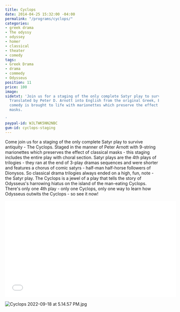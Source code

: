 ```yaml
---
title: Cyclops
date: 2014-04-25 15:32:00 -04:00
permalink: "/programs/cyclops/"
categories:
- greek drama
- The odyssy
- odyssey
- homer
- classical
- theater
- comedy
tags:
- Greek Drama
- drama
- commedy
- Odysseus
position: 11
price: 100
image: 
sidetxt: 'Join us for a staging of the only complete Satyr play to survive antiquity.
  Translated by Peter D. Arnott into English from the original Greek, Euripides ludicrous
  comedy is brought to life with marionettes which preserve the effect of classical
  masks.

'
paypal-id: WJLTWK5NN2NBC
gum-id: cyclops-staging
---
```


Come join us for a staging of the only complete Satyr play to survive antiquity - The Cyclops. Staged in the manner of Peter Arnott with 9-string marionettes which preserves the effect of classical masks - this staging includes the entire play with choral section.  Satyr plays are the 4th plays of trilogies - they ran at the end of 3-play dramas sequences and were shorter and features a chorus of comic satyrs - half-man half-horse followers of Dionysos. So classical drama trilogies always ended on a high, fun, note - the Satyr play. The Cyclops is a jewel of a play that tells the story of Odysseus's harrowing hiatus on the island of the man-eating Cyclops.  There's only one 4th play - only one Cyclops, only one way to learn how Odysseus outwits the Cyclops - so see it now!

<iframe src="//www.youtube.com/embed/NUMJQ9ILtr4?rel=0&modestbranding=1&autohide=1" class="yt" width="560" height="315" frameborder="0" allowfullscreen="allowfullscreen"></iframe>

![Cyclops 2022-09-18 at 5.14.57 PM.jpg](/uploads/Cyclops%202022-09-18%20at%205.14.57%20PM.jpg)